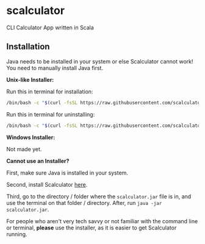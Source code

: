 # scalculator
CLI Calculator App written in Scala

## Installation

Java needs to be installed in your system or else Scalculator cannot work! You need to manually install Java first.

**Unix-like Installer:**

Run this in terminal for installation:
```bash
/bin/bash -c "$(curl -fsSL https://raw.githubusercontent.com/scalculator/scalculator/main/install.sh)"
```

Run this in terminal for uninstalling:
```bash
/bin/bash -c "$(curl -fsSL https://raw.githubusercontent.com/scalculator/scalculator/main/uninstall.sh)"
```

**Windows Installer:**

Not made yet.

**Cannot use an Installer?**

First, make sure Java is installed in your system.

Second, install Scalculator [here](https://raw.githubusercontent.com/scalculator/scalculator/main/scalculator.jar).

Third, go to the directory / folder where the `scalculator.jar` file is in, and use the terminal on that folder / directory. After, run `java -jar scalculator.jar`.

For people who aren't very tech savvy or not familiar with the command line or terminal, **please** use the installer, as it is easier to get Scalculator running.
